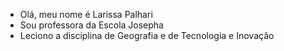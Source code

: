 - Olá, meu nome é Larissa Palhari
- Sou professora da Escola Josepha
- Leciono a disciplina de Geografia e de Tecnologia e Inovação

<!---
professoralarissa/professoralarissa is a ✨ special ✨ repository because its `README.md` (this file) appears on your GitHub profile.
You can click the Preview link to take a look at your changes.
--->
